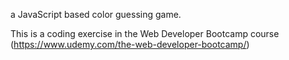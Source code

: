 a JavaScript based color guessing game.

This is a coding exercise in the Web Developer Bootcamp course (https://www.udemy.com/the-web-developer-bootcamp/)
